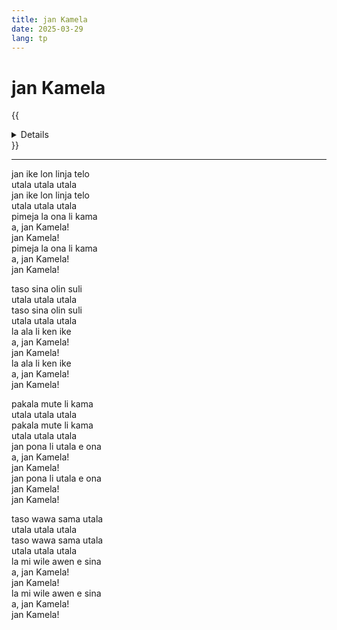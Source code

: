 ```yaml
---
title: jan Kamela
date: 2025-03-29
lang: tp
---
```


# **jan Kamela**

{{<details title="sona namako">}}
**tenpo pana:** 29/3/2025  
**ante nanpa pini:** 10/8/2025  
**kon lipu:** mi toki pona e [kalama musi "¡ay, Carmela!"](https://www.youtube.com/watch?v=6OXp0vtD8TA&t=70) tan toki Epanjo.
{{</details>}}

---

jan ike lon linja telo  
utala utala utala  
jan ike lon linja telo  
utala utala utala  
pimeja la ona li kama  
a, jan Kamela!  
jan Kamela!  
pimeja la ona li kama  
a, jan Kamela!  
jan Kamela!  

taso sina olin suli  
utala utala utala  
taso sina olin suli  
utala utala utala  
la ala li ken ike  
a, jan Kamela!  
jan Kamela!  
la ala li ken ike  
a, jan Kamela!  
jan Kamela!  

pakala mute li kama  
utala utala utala  
pakala mute li kama  
utala utala utala  
jan pona li utala e ona  
a, jan Kamela!  
jan Kamela!  
jan pona li utala e ona  
jan Kamela!  
jan Kamela!  

taso wawa sama utala  
utala utala utala  
taso wawa sama utala  
utala utala utala  
la mi wile awen e sina  
a, jan Kamela!  
jan Kamela!  
la mi wile awen e sina  
a, jan Kamela!  
jan Kamela!  

